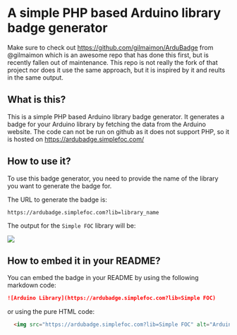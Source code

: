 # A simple PHP based Arduino library badge generator


Make sure to check out https://github.com/gilmaimon/ArduBadge from @gilmaimon which is an awesome repo that has 
done this first, but is recently fallen out of maintenance. 
This repo is not really the fork of that project nor does it use the same approach, 
but it is inspired by it and reults in the same output.


## What is this?

This is a simple PHP based Arduino library badge generator. 
It generates a badge for your Arduino library by fetching the data from the
 Arduino website. The code can not be run on github as it does not support PHP, so it is hosted on 
 https://ardubadge.simplefoc.com/ 


## How to use it?

To use this badge generator, you need to provide the name of the library you want to generate the badge for.

The URL to generate the badge is:

```
https://ardubadge.simplefoc.com?lib=library_name
```
The output for the `Simple FOC` library will be:

<img src="https://ardubadge.simplefoc.com?lib=Simple FOC">

## How to embed it in your README?

You can embed the badge in your README by using the following markdown code:
```markdown
![Arduino Library](https://ardubadge.simplefoc.com?lib=Simple FOC)
```

or using the pure HTML code:
```html
  <img src="https://ardubadge.simplefoc.com?lib=Simple FOC" alt="Arduino Library">
```